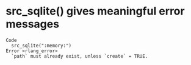 # src_sqlite() gives meaningful error messages

    Code
      src_sqlite(":memory:")
    Error <rlang_error>
      `path` must already exist, unless `create` = TRUE.

